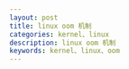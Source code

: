 ```yaml
---
layout: post
title: linux oom 机制
categories: kernel、linux
description: linux oom 机制
keywords: kernel、linux、oom
---
```


## 